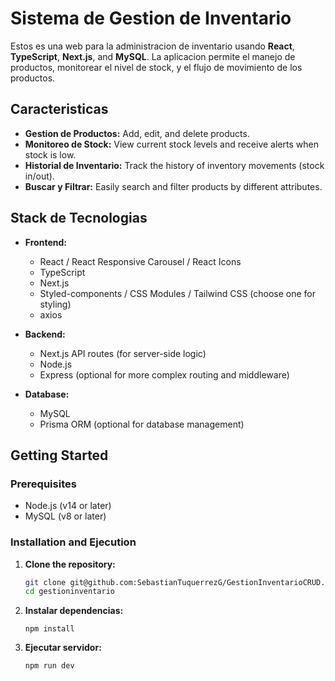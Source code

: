 # Sistema de Gestion de Inventario

Estos es una web para la administracion de inventario usando **React**, **TypeScript**, **Next.js**, and **MySQL**. La aplicacion permite el manejo de productos, monitorear el nivel de stock, y el flujo de movimiento de los productos.

## Caracteristicas

- **Gestion de Productos:** Add, edit, and delete products.
- **Monitoreo de Stock:** View current stock levels and receive alerts when stock is low.
- **Historial de Inventario:** Track the history of inventory movements (stock in/out).
- **Buscar y Filtrar:** Easily search and filter products by different attributes.

## Stack de Tecnologias

- **Frontend:**
  - React / React Responsive Carousel / React Icons
  - TypeScript
  - Next.js
  - Styled-components / CSS Modules / Tailwind CSS (choose one for styling)
  - axios

- **Backend:**
  - Next.js API routes (for server-side logic)
  - Node.js
  - Express (optional for more complex routing and middleware)

- **Database:**
  - MySQL
  - Prisma ORM (optional for database management)

## Getting Started

### Prerequisites

- Node.js (v14 or later)
- MySQL (v8 or later)

### Installation and Ejecution

1. **Clone the repository:**

   ```bash
   git clone git@github.com:SebastianTuquerrezG/GestionInventarioCRUD.git
   cd gestioninventario
   ```
   
  2. **Instalar dependencias:**
      ```
      npm install
      ```
  3. **Ejecutar servidor:**
      ```
      npm run dev
      ```
